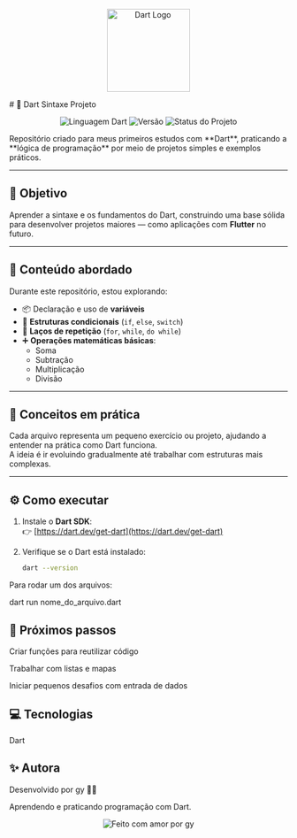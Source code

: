 <p align="center">
  <img src="[https://dart.dev/assets/shared/dart-logo-for-shares.png?2](https://raw.githubusercontent.com/dart-lang/site-shared/master/src/_assets/image/dart/logo/64.png)" width="150" alt="Dart Logo">
</p>
 # 🦋 Dart Sintaxe Projeto
<p align="center">
  <img src="https://img.shields.io/badge/language-Dart-blue.svg" alt="Linguagem Dart">
  <img src="https://img.shields.io/badge/version-1.0.0-lightgrey.svg" alt="Versão">
  <img src="https://img.shields.io/badge/status-Em%20Desenvolvimento-yellow.svg" alt="Status do Projeto">
</p>
Repositório criado para meus primeiros estudos com **Dart**, praticando a **lógica de programação** por meio de projetos simples e exemplos práticos.

---

## 🎯 Objetivo

Aprender a sintaxe e os fundamentos do Dart, construindo uma base sólida para desenvolver projetos maiores — como aplicações com **Flutter** no futuro.

---

## 📘 Conteúdo abordado

Durante este repositório, estou explorando:

- 📦 Declaração e uso de **variáveis**
- 🔄 **Estruturas condicionais** (`if`, `else`, `switch`)
- 🔁 **Laços de repetição** (`for`, `while`, `do while`)
- ➕ **Operações matemáticas básicas**:
  - Soma  
  - Subtração  
  - Multiplicação  
  - Divisão

---

## 🧠 Conceitos em prática

Cada arquivo representa um pequeno exercício ou projeto, ajudando a entender na prática como Dart funciona.  
A ideia é ir evoluindo gradualmente até trabalhar com estruturas mais complexas.

---

## ⚙️ Como executar

1. Instale o **Dart SDK**:  
   👉 [https://dart.dev/get-dart](https://dart.dev/get-dart)

2. Verifique se o Dart está instalado:
   ```bash
   dart --version

Para rodar um dos arquivos:

dart run nome_do_arquivo.dart

## 🚀 Próximos passos

Criar funções para reutilizar código

Trabalhar com listas e mapas

Iniciar pequenos desafios com entrada de dados

## 💻 Tecnologias

Dart

## ✨ Autora

Desenvolvido por gy 👩‍💻

Aprendendo e praticando programação com Dart.
<p align="center"> <img src="https://img.shields.io/badge/feito%20com%20💙-por%20gy-blue" alt="Feito com amor por gy"> </p> 

